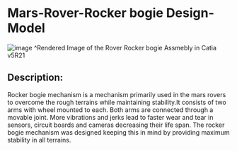 # Mars-Rover-Rocker bogie Design-Model  
 
![image](https://user-images.githubusercontent.com/84036074/126301984-ffd4b627-9b29-48ff-aee7-f9e64355e841.png)
^Rendered Image of the Rover Rocker bogie Assmebly in Catia v5R21

## Description:  

Rocker bogie mechanism is a mechanism primarily used in the mars rovers to overcome the rough terrains while maintaining stability.It consists of two arms with wheel mounted to each. Both arms are connected through a movable joint. More vibrations and jerks lead to faster wear and tear in sensors, circuit boards and cameras decreasing their life span. The rocker bogie mechanism was designed keeping this in mind by providing maximum stability in all terrains.
